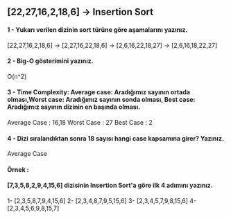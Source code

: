## [22,27,16,2,18,6] -> Insertion Sort

#### 1 - Yukarı verilen dizinin sort türüne göre aşamalarını yazınız.
  
  [22,27,16,2,18,6] -> [2,27,16,22,18,6] -> [2,6,16,22,18,27] -> [2,6,16,18,22,27] 
  
#### 2 - Big-O gösterimini yazınız.

   O(n^2)
   
#### 3 - Time Complexity: Average case: Aradığımız sayının ortada olması,Worst case: Aradığımız sayının sonda olması, Best case: Aradığımız sayının dizinin en başında olması.

   Average Case : 16,18 Worst Case : 27  Best Case : 2
   
#### 4 - Dizi sıralandıktan sonra 18 sayısı hangi case kapsamına girer? Yazınız.

   Average Case 
#### Örnek :
#### [7,3,5,8,2,9,4,15,6] dizisinin Insertion Sort'a göre ilk 4 adımını yazınız.


1- [2,3,5,8,7,9,4,15,6]
2- [2,3,4,8,7,9,5,15,6]
3- [2,3,4,5,7,9,8,15,6]
4- [2,3,4,5,6,9,8,15,7]
